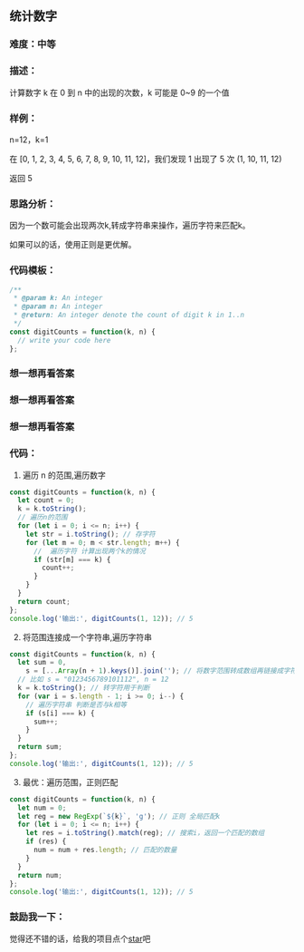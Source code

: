 ## 统计数字

### 难度：中等

### 描述：

计算数字 k 在 0 到 n 中的出现的次数，k 可能是 0~9 的一个值

### 样例：

n=12，k=1

在 [0, 1, 2, 3, 4, 5, 6, 7, 8, 9, 10, 11, 12]，我们发现 1 出现了 5 次 (1, 10, 11, 12)

返回 5

### 思路分析：

因为一个数可能会出现两次k,转成字符串来操作，遍历字符来匹配k。

如果可以的话，使用正则是更优解。

### 代码模板：

```js
/**
 * @param k: An integer
 * @param n: An integer
 * @return: An integer denote the count of digit k in 1..n
 */
const digitCounts = function(k, n) {
  // write your code here
};
```

### 想一想再看答案

### 想一想再看答案

### 想一想再看答案

### 代码：

1. 遍历 n 的范围,遍历数字

```js
const digitCounts = function(k, n) {
  let count = 0;
  k = k.toString();
  // 遍历n的范围
  for (let i = 0; i <= n; i++) {
    let str = i.toString(); // 存字符
    for (let m = 0; m < str.length; m++) {
      //  遍历字符 计算出现两个k的情况
      if (str[m] === k) {
        count++;
      }
    }
  }
  return count;
};
console.log('输出:', digitCounts(1, 12)); // 5
```

2. 将范围连接成一个字符串,遍历字符串

```js
const digitCounts = function(k, n) {
  let sum = 0,
    s = [...Array(n + 1).keys()].join(''); // 将数字范围转成数组再链接成字符串
  // 比如 s = "0123456789101112", n = 12
  k = k.toString(); // 转字符用于判断
  for (var i = s.length - 1; i >= 0; i--) {
    // 遍历字符串 判断是否与k相等
    if (s[i] === k) {
      sum++;
    }
  }
  return sum;
};
console.log('输出:', digitCounts(1, 12)); // 5
```

3. 最优：遍历范围，正则匹配

```js
const digitCounts = function(k, n) {
  let num = 0;
  let reg = new RegExp(`${k}`, 'g'); // 正则 全局匹配k
  for (let i = 0; i <= n; i++) {
    let res = i.toString().match(reg); // 搜索i，返回一个匹配的数组
    if (res) {
      num = num + res.length; // 匹配的数量
    }
  }
  return num;
};
console.log('输出:', digitCounts(1, 12)); // 5
```

### 鼓励我一下：

觉得还不错的话，给我的项目点个[star](https://github.com/OBKoro1/Brush_algorithm)吧
